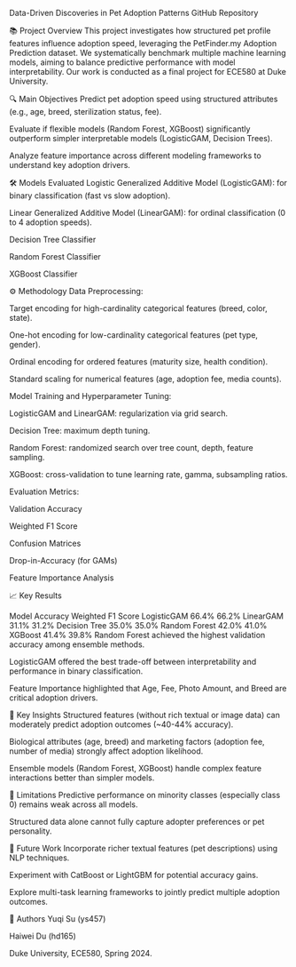 Data-Driven Discoveries in Pet Adoption Patterns
GitHub Repository

📚 Project Overview
This project investigates how structured pet profile features influence adoption speed, leveraging the PetFinder.my Adoption Prediction dataset.
We systematically benchmark multiple machine learning models, aiming to balance predictive performance with model interpretability.
Our work is conducted as a final project for ECE580 at Duke University.

🔍 Main Objectives
Predict pet adoption speed using structured attributes (e.g., age, breed, sterilization status, fee).

Evaluate if flexible models (Random Forest, XGBoost) significantly outperform simpler interpretable models (LogisticGAM, Decision Trees).

Analyze feature importance across different modeling frameworks to understand key adoption drivers.

🛠 Models Evaluated
Logistic Generalized Additive Model (LogisticGAM): for binary classification (fast vs slow adoption).

Linear Generalized Additive Model (LinearGAM): for ordinal classification (0 to 4 adoption speeds).

Decision Tree Classifier

Random Forest Classifier

XGBoost Classifier

⚙️ Methodology
Data Preprocessing:

Target encoding for high-cardinality categorical features (breed, color, state).

One-hot encoding for low-cardinality categorical features (pet type, gender).

Ordinal encoding for ordered features (maturity size, health condition).

Standard scaling for numerical features (age, adoption fee, media counts).

Model Training and Hyperparameter Tuning:

LogisticGAM and LinearGAM: regularization via grid search.

Decision Tree: maximum depth tuning.

Random Forest: randomized search over tree count, depth, feature sampling.

XGBoost: cross-validation to tune learning rate, gamma, subsampling ratios.

Evaluation Metrics:

Validation Accuracy

Weighted F1 Score

Confusion Matrices

Drop-in-Accuracy (for GAMs)

Feature Importance Analysis

📈 Key Results

Model	Accuracy	Weighted F1 Score
LogisticGAM	66.4%	66.2%
LinearGAM	31.1%	31.2%
Decision Tree	35.0%	35.0%
Random Forest	42.0%	41.0%
XGBoost	41.4%	39.8%
Random Forest achieved the highest validation accuracy among ensemble methods.

LogisticGAM offered the best trade-off between interpretability and performance in binary classification.

Feature Importance highlighted that Age, Fee, Photo Amount, and Breed are critical adoption drivers.

🧠 Key Insights
Structured features (without rich textual or image data) can moderately predict adoption outcomes (~40-44% accuracy).

Biological attributes (age, breed) and marketing factors (adoption fee, number of media) strongly affect adoption likelihood.

Ensemble models (Random Forest, XGBoost) handle complex feature interactions better than simpler models.

📌 Limitations
Predictive performance on minority classes (especially class 0) remains weak across all models.

Structured data alone cannot fully capture adopter preferences or pet personality.

🚀 Future Work
Incorporate richer textual features (pet descriptions) using NLP techniques.

Experiment with CatBoost or LightGBM for potential accuracy gains.

Explore multi-task learning frameworks to jointly predict multiple adoption outcomes.

👥 Authors
Yuqi Su (ys457)

Haiwei Du (hd165)

Duke University, ECE580, Spring 2024.
